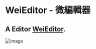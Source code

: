 # WeiEditor - 微編輯器
## A Editor [WeiEditor](https://andywang505.github.io/WeiEditor/).
![image](https://user-images.githubusercontent.com/71600455/138345156-0b7db9f9-12c6-4514-90bd-97f5d7f748dd.png)

